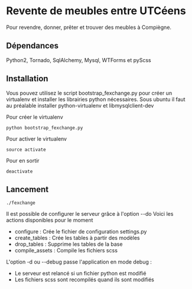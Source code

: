 Revente de meubles entre UTCéens
================================

Pour revendre, donner, prêter et trouver des meubles à Compiègne.

Dépendances
-----------

Python2, Tornado, SqlAlchemy, Mysql, WTForms et pyScss

Installation
------------

Vous pouvez utilisez le script bootstrap_fexchange.py pour créer un virtualenv et installer les librairies python nécessaires.
Sous ubuntu il faut au préalable installer python-virtualenv et libmysqlclient-dev

Pour créer le virtualenv
```
python bootstrap_fexchange.py
```

Pour activer le virtualenv
```
source activate
```

Pour en sortir
```
deactivate
```

Lancement
---------

```
./fexchange
```

Il est possible de configurer le serveur grâce à l'option --do
Voici les actions disponibles pour le moment
 * configure : Crée le fichier de configuration settings.py
 * create_tables : Crée les tables à partir des modèles
 * drop_tables : Supprime les tables de la base
 * compile_assets : Compile les fichiers scss

L'option -d ou --debug passe l'application en mode debug :
 * Le serveur est relancé si un fichier python est modifié
 * Les fichiers scss sont recompilés quand ils sont modifiés
